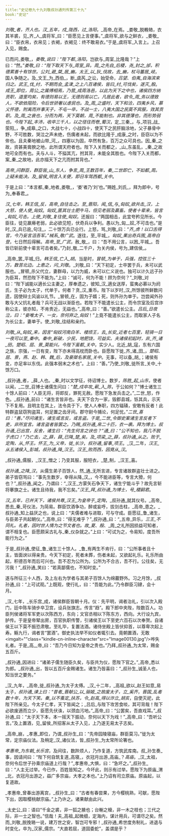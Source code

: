 ```yaml
---
title:"史记卷九十九刘敬叔孙通列传第三十九"
book:"史记"
---
```

_刘敬_者，齐人也。_汉_五年，戍_陇西_，过_洛阳_，_高帝_在焉。_娄敬_脱輓辂，衣其羊裘，见_齐_人_虞将军_曰：“臣愿见上言便事。”_虞将军_欲与之鲜衣，_娄敬_曰：“臣衣帛，衣帛见；衣褐，衣褐见：终不敢易衣。”于是_虞将军_入言上。上召入见，赐食。

已而问_娄敬_，_娄敬_说曰：“陛下都_洛阳_，岂欲与_周室_比隆哉？”上曰：“然。”_娄敬_曰：“陛下取天下与_周室_异。_周_之先自_后稷_，_尧_封之_邰_，积德累善十有馀世。_公刘_避_桀_居_豳_。_太王_以_狄_伐故，去_豳_，杖马箠居_岐_，国人争随之。及_文王_为_西伯_，断_虞芮_之讼，始受命，_吕望_、_伯夷_自海滨来归之。_武王_伐_纣_，不期而会_孟津_之上八百诸侯，皆曰_纣_可伐矣，遂灭_殷_。_成王_即位，_周公_之属傅相焉，乃营_成周洛邑_，以此为天下之中也，诸侯四方纳贡职，道里均矣，有德则易以王，无德则易以亡。凡居此者，欲令_周_务以德致人，不欲依阻险，令后世骄奢以虐民也。及_周_之盛时，天下和洽，四夷乡风，慕义怀德，附离而并事天子，不屯一卒，不战一士，八夷大国之民莫不宾服，效其贡职。及_周_之衰也，分而为两，天下莫朝，_周_不能制也。非其德薄也，而形势弱也。今陛下起_丰沛_，收卒三千人，以之径往而卷_蜀汉_，定_三秦_，与_项羽_战_荥阳_，争_成皋_之口，大战七十，小战四十，使天下之民肝脑涂地，父子暴骨中野，不可胜数，哭泣之声未绝，伤痍者未起，而欲比隆于_成康_之时，臣窃以为不侔也。且夫秦地被山带_河_，四塞以为固，卒然有急，百万之众可具也。因_秦_之故，资甚美膏腴之地，此所谓天府者也。陛下入关而都之，_山_东虽乱，_秦_之故地可全而有也。夫与人斗，不搤其亢，拊其背，未能全其胜也。今陛下入关而都，案_秦_之故地，此亦描天下之亢而拊其背也。”

_高帝_问群臣，群臣皆_山_东人，争言_周_王数百年，_秦_二世即亡，不如都_周_。上疑未能决。及_留侯_明言入关便，即日车驾西都_关中_。

于是上曰：“本言都_秦_地者_娄敬_，‘娄’者乃‘刘’也。”赐姓_刘氏_，拜为郎中，号为_奉春君_。

_汉_七年，_韩王信_反，_高帝_自往击之。至_晋阳_，闻_信_与_匈奴_欲共击_汉_，上大怒，使人使_匈奴_。_匈奴_匿其壮士肥牛马，但见老弱及羸畜。使者十辈来，皆言_匈奴_可击。上使_刘敬_复往使_匈奴_，还报曰：“两国相击，此宜夸矜见所长。今臣往，徒见羸瘠老弱，此必欲见短，伏奇兵以争利。愚以为_匈__奴_不可击也。”是时_汉_兵已逾_句注_，二十馀万兵已业行。上怒，骂_刘敬_曰：“_齐_虏！以口舌得官，今乃妄言沮吾军。”械系_敬广武_。遂往，至_平城_，_匈奴_果出奇兵围_高帝白登_，七日然后得解。_高帝_至_广武_，赦_敬_，曰：“吾不用公言，以困_平城_。吾皆已斩前使十辈言可击者矣。”乃封_敬_二千户，为关内侯，号为_建信侯_。

_高帝_罢_平城_归，_韩王信_亡入_胡_。当是时，_冒顿_为单于，兵强，控弦三十万，数苦北边。上患之，问_刘敬_。_刘敬_曰：“天下初定，士卒罢于兵，未可以武服也。_冒顿_杀父代立，妻群母，以力为威，未可以仁义说也。独可以计久远子孙为臣耳，然恐陛下不能为。”上曰：“诚可，何为不能！顾为奈何？”_刘敬_对曰：“陛下诚能以適长公主妻之，厚奉遗之，彼知_汉_適女送厚，蛮夷必慕以为阏氏，生子必为太子，代单于。何者？贪_汉_重币。陛下以岁时_汉_所馀彼所鲜数问遗，因使辩士风谕以礼节。_冒顿_在，固为子婿；死，则外孙为单于。岂尝闻外孙敢与大父抗礼者哉？兵可无战以渐臣也。若陛下不能遣长公主，而令宗室及后宫诈称公主，彼亦知，不肯贵近，无益也。”_高帝_曰：“善。”欲遣长公主。_吕后_日夜泣，曰：“妾唯太子、一女，奈何弃之_匈奴_！”上竟不能遣长公主，而取家人子名为长公主，妻单于。使_刘敬_往结和亲约。

_刘敬_从_匈奴_来，因言“_匈奴河南白羊_、_楼烦王_，去_长安_近者七百里，轻骑一日一夜可以至_秦中_。_秦中_新破，少民，地肥饶，可益实。夫诸侯初起时，非_齐_诸_田_，_楚昭_、_屈_、_景_莫能兴。今陛下虽都_关中_，实少人。北近_胡_寇，东有六国之族，宗强，一日有变，陛下亦未得高枕而卧也。臣愿陛下徙_齐_诸_田_，_楚昭_、_屈_、_景_，_燕_、_赵_、_韩_、_魏_后，及豪桀名家居_关中_。无事，可以备_胡_；诸侯有变，亦足率以东伐。此强本弱末之术也”。上曰：“善。”乃使_刘敬_徙所言_关中_十馀万口。

_叔孙通_者，_薛_人也。_秦_时以文学征，待诏博士。数岁，_陈胜_起_山东_，使者以闻，_二世_召博士诸儒生问曰：“_楚_戍卒攻_蕲_入_陈_，于公如何？”博士诸生三十馀人前曰：“人臣无将，将即反，罪死无赦。愿陛下急发兵击之。”_二世_怒，作色。_叔孙通_前曰：“诸生言皆非也。夫天下合为一家，毁郡县城，铄其兵，示天下不复用。且明主在其上，法令具于下，使人人奉职，四方辐辏，安敢有反者！此特群盗鼠窃狗盗耳，何足置之齿牙间。郡守尉今捕论，何足忧。”_二世_喜曰：“善。”尽问诸生，诸生或言反，或言盗。于是_二世_令御史案诸生言反者下吏，非所宜言。诸言盗者皆罢之。乃赐_叔孙通_帛二十匹，衣一袭。拜为博士。_叔孙通_已出宫，反舍，诸生曰：“先生何言之谀也？”_通_曰：“公不知也，我几不脱于虎口！”乃亡去，之_薛_，_薛_已降_楚_矣。及_项梁_之_薛_，_叔孙通_从之。败于_定陶_，从_怀王_。_怀王_为_义帝_，徙_长沙_，_叔孙通_留事_项王_。_汉_二年，_汉王_从五诸侯入_彭城_，_叔孙通_降_汉王_。_汉王_败而西，因竟从_汉_。

_叔孙通_儒服，_汉王_憎之；乃变其服，服短衣，_楚_制，_汉王_喜。

_叔孙通_之降_汉_，从儒生弟子百馀人，然_通_无所言进，专言诸故群盗壮士进之。弟子皆窃骂曰：“事先生数岁，幸得从降_汉_，今不能进臣等，专言大猾，何也？”_叔孙通_闻之，乃谓曰：“_汉王_方蒙矢石争天下，诸生宁能斗乎？故先言斩将搴旗之士。诸生且待我，我不忘矣。”_汉王_拜_叔孙通_为博士，号_稷嗣君_。

_汉_五年，已并天下，诸侯共尊_汉王_为皇帝于_定陶_，_叔孙通_就其仪号。_高帝_悉去_秦_苛仪法，为简易。群臣饮酒争功，醉或妄呼，拔剑击柱，_高帝_患之。_叔孙通_知上益厌之也，说上曰：“夫儒者难与进取，可与守成。臣愿征_鲁_诸生，与臣弟子共起朝仪。”_高帝_曰：“得无难乎？”_叔孙通_曰：“_五帝_异乐，_三王_不同礼。礼者，因时世人情为之节文者也。故_夏_、_殷_、_周_之礼所因损益可知者，谓不相复也。臣愿颇采古礼与_秦_仪杂就之。”上曰：“可试为之，令易知，度吾所能行为之。”

于是_叔孙通_使征_鲁_诸生三十馀人。_鲁_有两生不肯行，曰：“公所事者且十主，皆面谀以得亲贵。今天下初定，死者未葬，伤者未起，又欲起礼乐。礼乐所由起，积德百年而后可兴也。吾不忍为公所为。公所为不合古，吾不行。公往矣，无污我！”_叔孙通_笑曰：“若真鄙儒也，不知时变。”

遂与所征三十人西，及上左右为学者与其弟子百馀人为绵蕞野外。习之月馀，_叔孙通_曰：“上可试观。”上既观，使行礼，曰：“吾能为此。”乃令群臣习肄，会十月。

_汉_七年，_长乐宫_成，诸侯群臣皆朝十月。仪：先平明，谒者治礼，引以次入殿门，廷中陈车骑步卒卫宫，设兵张旗志。传言“趋”。殿下郎中夹陛，陛数百人。功臣列侯诸将军军吏以次陈西方，东向；文官丞相以下陈东方，西向。大行设九宾，胪传。于是皇帝辇出房，百官执职传警，引诸侯王以下至吏六百石以次奉贺。自诸侯王以下莫不振恐肃敬。至礼毕，复置法酒。诸侍坐殿上皆伏抑首，以尊卑次起上寿。觞九行，谒者言“罢酒”。御史执法举不如仪者辄引去。竟朝置酒，无敢<imgalt=""class="kindle-cn-inline-character"src="Image00130.jpg"/>哗失礼者。于是_高__帝_曰：“吾乃今日知为皇帝之贵也。”乃拜_叔孙通_为太常，赐金五百斤。

_叔孙通_因进曰：“诸弟子儒生随臣久矣，与臣共为仪，愿陛下官之。”_高帝_悉以为郎。_叔孙通_出，皆以五百斤金赐诸生。诸生乃皆喜曰：“_叔孙生_诚圣人也，知当世之要务。”

_汉_九年，_高帝_徙_叔孙通_为太子太傅。_汉_十二年，_高祖_欲以_赵王如意_易太子，_叔孙通_谏上曰：“昔者_晋献公_以_骊姬_之故废太子，立_奚齐_，_晋国_乱者数十年，为天下笑。_秦_以不蚤定_扶苏_，令_赵高_得以诈立_胡亥_，自使灭祀，此陛下所亲见。今太子仁孝，天下皆闻之；_吕后_与陛下攻苦食啖，其可背哉！陛下必欲废適而立少，臣愿先伏诛，以颈血污地。”_高帝_曰：“公罢矣，吾直戏耳。”_叔孙通_曰：“太子天下本，本一摇天下振动，奈何以天下为戏！”_高帝_曰：“吾听公言。”及上置酒，见_留侯_所招客从太子入见，上乃遂无易太子志矣。

_高帝_崩，_孝惠_即位，乃谓_叔孙生_曰：“先帝园陵寝庙，群臣莫习。”徙为太常，定宗庙仪法。及稍定_汉_诸仪法，皆_叔孙生_为太常所论箸也。

_孝惠帝_为东朝_长乐宫_，及间往，数跸烦人，乃作复道，方筑武库南。叔_孙生奏_事，因请间曰：“陛下何自筑复道_高寝_，衣冠月出游_高庙_？_高庙_，_汉_太祖，奈何令后世子孙乘宗庙道上行哉？”_孝惠帝_大惧，曰：“急坏之。”_叔孙生_曰：“人主无过举。今已作，百姓皆知之，今坏此，则示有过举。愿陛下为原庙_渭_北，衣冠月出游之，益广多宗庙，大孝之本也。”上乃诏有司立原庙。原庙起，以复道故。

_孝惠帝_曾春出游离宫，_叔孙生_曰：“古者有春尝果，方今樱桃熟，可献，愿陛下出，因取樱桃献宗庙。”上乃许之。诸果献由此兴。

_太史公_曰：语曰“千金之裘，非一狐之腋也；台榭之榱，非一木之枝也；三代之际，非一士之智也。”信哉！夫_高祖_起微细，定海内，谋计用兵，可谓尽之矣。然而_刘敬_脱挽辂一说，建万世之安，智岂可专邪！_叔孙通_希世度务制礼，进退与时变化，卒为_汉家_儒宗。“大直若屈，道固委蛇”，盖谓是乎？

